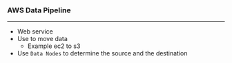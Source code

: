 ### AWS Data Pipeline

---

- Web service
- Use to move data
  - Example ec2 to s3
- Use `Data Nodes` to determine the source and the destination
